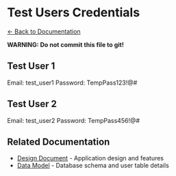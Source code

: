 # Test Users Credentials

[← Back to Documentation](README.md)

**WARNING: Do not commit this file to git!**

## Test User 1
Email: test_user1
Password: TempPass123!@#

## Test User 2
Email: test_user2
Password: TempPass456!@#

## Related Documentation
- [Design Document](Design%20Document.md) - Application design and features
- [Data Model](Data%20Model.md) - Database schema and user table details 